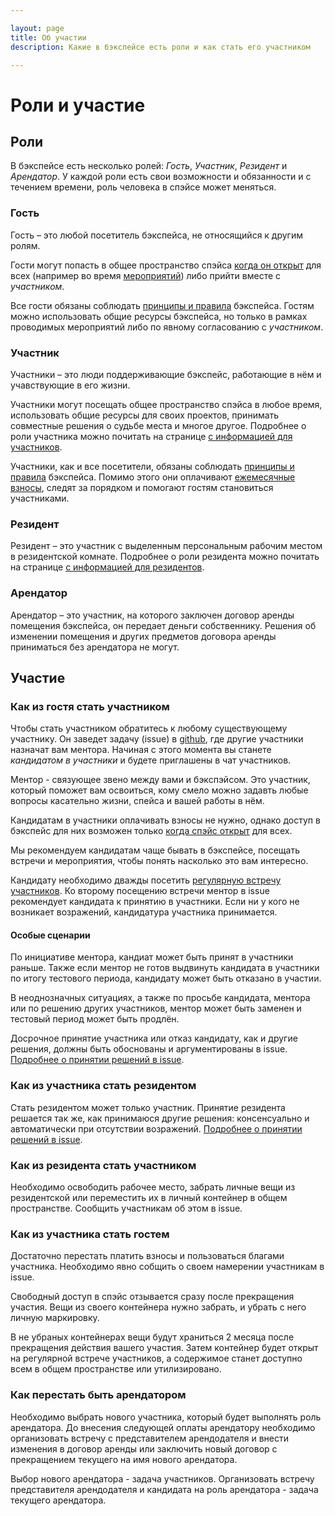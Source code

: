 ```yaml
---

layout: page
title: Об участии
description: Какие в бэкспейсе есть роли и как стать его участником

---
```

# Роли и участие

## Роли

В бэкспейсе есть несколько ролей: *Гость*, *Участник*, *Резидент* и *Арендатор*. У каждой роли есть свои возможности и обязанности и с течением времени, роль человека в спэйсе может меняться.

### Гость

Гость – это любой посетитель бэкспейса, не относящийся к другим ролям.

Гости могут попасть в общее пространство спэйса [когда он открыт](https://calendar.google.com/calendar/embed?src=n0oev7vtqntpok3phdbb48cvu0%40group.calendar.google.com&ctz=Europe%2FMoscow) для всех (например во время [мероприятий](/events)) либо прийти вместе с *участником*.

Все гости обязаны соблюдать [принципы и правила](/principles-rules) бэкспейса. Гостям можно использовать общие ресурсы бэкспейса, но только в рамках проводимых мероприятий либо по явному согласованию с *участником*.

### Участник

Участники – это люди поддерживающие бэкспейс, работающие в нём и учавствующие в его жизни.

Участники могут посещать общее пространство спэйса в любое время, использовать общие ресурсы для своих проектов, принимать совместные решения о судьбе места и многое другое. Подробнее о роли участника можно почитать на странице [с информацией для участников](/participants).

Участники, как и все посетители, обязаны соблюдать [принципы и правила](/principles-rules) бэкспейса. Помимо этого они оплачивают [ежемесячные взносы](/fees), следят за порядком и помогают гостям становиться участниками.

### Резидент

Резидент – это участник с выделенным персональным рабочим местом в резидентской комнате. Подробнее о роли резидента можно почитать на странице [с информацией для резидентов](/residents).

### Арендатор

Арендатор – это участник, на которого заключен договор аренды помещения бэкспейса, он передает деньги собственнику. Решения об изменении помещения и других предметов договора аренды приниматься без арендатора не могут.


## Участие

### Как из гостя стать участником

Чтобы стать участником обратитесь к любому существующему участнику. Он заведет задачу (issue) в [github](https://github.com/b4ck5p4c3/0x08.in/issues), где другие участники назначат вам ментора. Начиная с этого момента вы станете *кандидатом в учаcтники* и будете приглашены в чат участников.

Ментор - связующее звено между вами и бэкспэйсом. Это участник, который поможет вам освоиться, кому смело можно задавть любые вопросы касательно жизни, спейса и вашей работы в нём.

Кандидатам в участники оплачивать взносы не нужно, однако доступ в бэкспейс для них возможен только [когда спэйс открыт](https://calendar.google.com/calendar/embed?src=n0oev7vtqntpok3phdbb48cvu0%40group.calendar.google.com&ctz=Europe%2FMoscow) для всех.

Мы рекомендуем кандидатам чаще бывать в бэкспейсе, посещать встречи и мероприятия, чтобы понять насколько это вам интересно.

Кандидату необходимо дважды посетить [регулярную встречу участников](/participants). Ко второму посещению встречи ментор в issue рекомендует кандидата к принятию в участники. Если ни у кого не возникает возражений, кандидатура участника принимается.

#### Особые сценарии

По инициативе ментора, кандиат может быть принят в участники раньше. Также если ментор не готов выдвинуть кандидата в участники по итогу тестового периода, кандидату может быть отказано в участии.

В неоднозначных ситуациях, а также по просьбе кандидата, ментора или по решению других участников, ментор может быть заменен и тестовый период может быть продлён.

Досрочное принятие участника или отказ кандидату, как и другие решения, должны быть обоснованы и аргументированы в issue. [Подробнее о принятии решений в issue](/issue-rules).

### Как из участника стать резидентом

Стать резидентом может только участник. Принятие резидента решается так же, как принимаюся другие решения: консенсуально и автоматически при отсутствии возражений. [Подробнее о принятии решений в issue](/issue-rules).

### Как из резидента стать участником

Необходимо освободить рабочее место, забрать личные вещи из резидентской или переместить их в личный контейнер в общем пространстве. Сообщить участникам об этом в issue.

### Как из участника стать гостем

Достаточно перестать платить взносы и пользоваться благами участника. Необходимо явно собщить о своем намерении участникам в issue.

Свободный доступ в спэйс отзывается сразу после прекращения участия. Вещи из своего контейнера нужно забрать, и убрать с него личную маркировку.

В не убраных контейнерах вещи будут храниться 2 месяца после прекращения действия вашего участия. Затем  контейнер будет открыт на регулярной встрече участников, а содержимое станет доступно всем в общем пространстве или утилизировано.

### Как перестать быть арендатором

Необходимо выбрать нового участника, который будет выполнять роль арендатора. До внесения следующей оплаты арендатору необходимо организовать встречу с представителем арендодателя и внести изменения в договор аренды или заключить новый договор с прекращением текущего на имя нового арендатора.

Выбор нового арендатора - задача участников. Организовать встречу представителя арендодателя и кандидата на роль арендатора - задача текущего арендатора.
